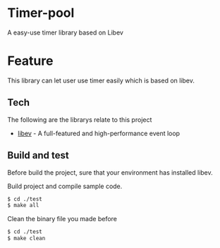 # Timer-pool
A easy-use timer library based on Libev 

# Feature 
This library can let user use timer easily which is based on libev.

## Tech
The following are the librarys relate to this project

* [libev](http://software.schmorp.de/pkg/libev.html) - A full-featured and high-performance event loop 

## Build and test

Before build the project, sure that your environment has installed libev.

Build project and compile sample code.
```sh
$ cd ./test
$ make all
```
Clean the binary file you made before
```sh
$ cd ./test
$ make clean
```

